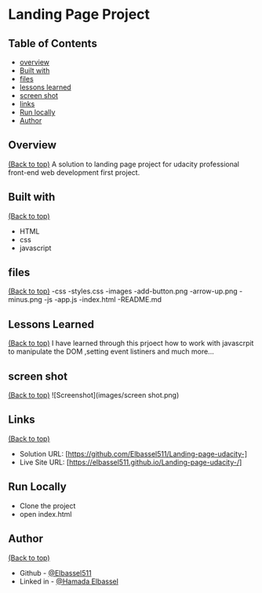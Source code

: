 # Landing Page Project

## Table of Contents

* [overview](#overview)
* [Built with](#built-with)
* [files](#files)
* [lessons learned](#lessons-learned)
* [screen shot](#screen-shot)
* [links](#links)
* [Run locally](#run-locally)
* [Author](#author)

## Overview
[(Back to top)](#table-of-contents)
A solution to landing page project for udacity professional front-end web development first project.

## Built with
[(Back to top)](#table-of-contents)
- HTML
- css
- javascript

## files
[(Back to top)](#table-of-contents)
-css
 -styles.css
-images
 -add-button.png
 -arrow-up.png
 -minus.png
-js
 -app.js
-index.html
-README.md


## Lessons Learned
[(Back to top)](#table-of-contents)
I have learned through this prjoect how to work with javascrpit to manipulate the DOM ,setting event listiners and much more...

## screen shot
[(Back to top)](#table-of-contents)
![Screenshot](images/screen shot.png)

## Links
[(Back to top)](#table-of-contents)
- Solution URL: [https://github.com/Elbassel511/Landing-page-udacity-]
- Live Site URL: [https://elbassel511.github.io/Landing-page-udacity-/]


## Run Locally

- Clone the project
- open index.html

## Author
[(Back to top)](#table-of-contents)
- Github - [@Elbassel511](https://github.com/Elbassel511)
- Linked in - [@Hamada Elbassel](https://www.linkedin.com/in/hamadaelbassel/)






